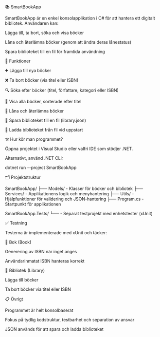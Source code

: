 📚 SmartBookApp

SmartBookApp är en enkel konsolapplikation i C# för att hantera ett digitalt bibliotek. Användaren kan:

Lägga till, ta bort, söka och visa böcker

Låna och återlämna böcker (genom att ändra deras lånestatus)

Spara biblioteket till en fil för framtida användning

🚀 Funktioner

➕ Lägga till nya böcker

❌ Ta bort böcker (via titel eller ISBN)

🔍 Söka efter böcker (titel, författare, kategori eller ISBN)

📄 Visa alla böcker, sorterade efter titel

🔁 Låna och återlämna böcker

📀 Spara biblioteket till en fil (library.json)

📂 Ladda biblioteket från fil vid uppstart

⚒️ Hur kör man programmet?

Öppna projektet i Visual Studio eller valfri IDE som stödjer .NET.

Alternativt, använd .NET CLI:

dotnet run --project SmartBookApp

🗂️ Projektstruktur

SmartBookApp/
├── Models/        - Klasser för böcker och bibliotek
├── Services/      - Applikationens logik och menyhantering
├── Utils/         - Hjälpfunktioner för validering och JSON-hantering
├── Program.cs     - Startpunkt för applikationen

SmartBookApp.Tests/
└──                - Separat testprojekt med enhetstester (xUnit)

✅ Testning

Testerna är implementerade med xUnit och täcker:

🔢 Bok (Book)

Generering av ISBN när inget anges

Användarinmatat ISBN hanteras korrekt

🔢 Bibliotek (Library)

Lägga till böcker

Ta bort böcker via titel eller ISBN

📋 Övrigt

Programmet är helt konsolbaserat

Fokus på tydlig kodstruktur, testbarhet och separation av ansvar

JSON används för att spara och ladda biblioteket

